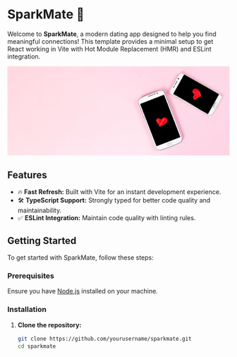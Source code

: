 # SparkMate 🌟

Welcome to **SparkMate**, a modern dating app designed to help you find meaningful connections! This template provides a minimal setup to get React working in Vite with Hot Module Replacement (HMR) and ESLint integration.

![App Logo](public/app-logo.webp)

## Features

- 🔥 **Fast Refresh:** Built with Vite for an instant development experience.
- 🛠️ **TypeScript Support:** Strongly typed for better code quality and maintainability.
- ✅ **ESLint Integration:** Maintain code quality with linting rules.

## Getting Started

To get started with SparkMate, follow these steps:

### Prerequisites

Ensure you have [Node.js](https://nodejs.org/) installed on your machine.

### Installation

1. **Clone the repository:**

   ```bash
   git clone https://github.com/yourusername/sparkmate.git
   cd sparkmate
